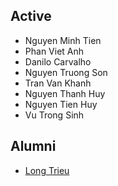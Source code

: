 <markdown>

## Active

- Nguyen Minh Tien
- Phan Viet Anh
- Danilo Carvalho
- Nguyen Truong Son
- Tran Van Khanh
- Nguyen Thanh Huy
- Nguyen Tien Huy
- Vu Trong Sinh

## Alumni

- [Long Trieu](https://nguyenlab.github.io/member/long-trieu.html)

</markdown>
